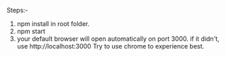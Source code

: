 Steps:-
1. npm install in root folder.
2. npm start
3. your default browser will open automatically on port 3000.
    if it didn't, use http://localhost:3000
    Try to use chrome to experience best.
